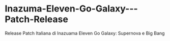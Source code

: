 # Inazuma-Eleven-Go-Galaxy---Patch-Release
Release Patch Italiana di Inazuama Eleven Go Galaxy: Supernova e Big Bang
